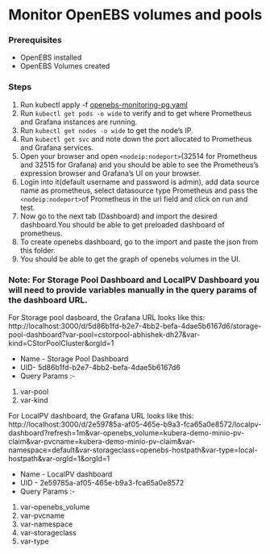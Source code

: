 # Monitor OpenEBS volumes and pools

### Prerequisites
* OpenEBS installed
* OpenEBS Volumes created

### Steps
1. Run kubectl apply -f [openebs-monitoring-pg.yaml](https://raw.githubusercontent.com/Ab-hishek/openebs-monitoring/master/openebs-monitoring-pg.yaml)
2. Run `kubectl get pods -o wide` to verify and to get where Prometheus and Grafana instances are running.
3. Run `kubectl get nodes -o wide` to get the node’s IP.
4. Run `kubectl get svc` and note down the port allocated to Prometheus and Grafana services.
5. Open your browser and open `<nodeip:nodeport>`(32514 for Prometheus and 32515 for Grafana) and you should be able to see the Prometheus’s expression browser and Grafana’s UI on your browser.
6. Login into it(default username and password is admin), add data source name as prometheus, select datasource type Prometheus and pass the `<nodeip:nodeport>`of Prometheus in the url field and click on run and test.
7. Now go to the next tab (Dashboard) and import the desired dashboard.You should be able to get preloaded dashboard of prometheus.
8. To create openebs dashboard, go to the import and paste the json from this folder.
9. You should be able to get the graph of openebs volumes in the UI.

### Note: For Storage Pool Dashboard and LocalPV Dashboard you will need to provide variables manually in the query params of the dashboard URL.

For Storage pool dasboard, the Grafana URL looks like this:  
http://localhost:3000/d/5d86b1fd-b2e7-4bb2-befa-4dae5b6167d6/storage-pool-dashboard?var-pool=cstorpool-abhishek-dh27&var-kind=CStorPoolCluster&orgId=1  
* Name - Storage Pool Dashboard  
* UID- 5d86b1fd-b2e7-4bb2-befa-4dae5b6167d6  
* Query Params :-  
1. var-pool  
2. var-kind  

For LocalPV dashboard, the Grafana URL looks like this:  
http://localhost:3000/d/2e59785a-af05-465e-b9a3-fca65a0e8572/localpv-dashboard?refresh=1m&var-openebs_volume=kubera-demo-minio-pv-claim&var-pvcname=kubera-demo-minio-pv-claim&var-namespace=default&var-storageclass=openebs-hostpath&var-type=local-hostpath&var-orgId=1&orgId=1  
* Name - LocalPV dashboard  
* UID - 2e59785a-af05-465e-b9a3-fca65a0e8572  
* Query Params :-  
1. var-openebs_volume  
2. var-pvcname  
3. var-namespace  
4. var-storageclass  
5. var-type  

